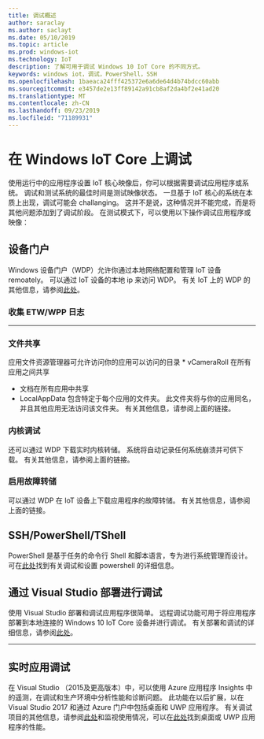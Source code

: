 ```yaml
---
title: 调试概述
author: saraclay
ms.author: saclayt
ms.date: 05/10/2019
ms.topic: article
ms.prod: windows-iot
ms.technology: IoT
description: 了解可用于调试 Windows 10 IoT Core 的不同方式。
keywords: windows iot，调试，PowerShell，SSH
ms.openlocfilehash: 1baeaca24fff425372e6a6de64d4b74bdcc60abb
ms.sourcegitcommit: e3457de2e13ff89142a91cb8af2da4bf2e41ad20
ms.translationtype: MT
ms.contentlocale: zh-CN
ms.lasthandoff: 09/23/2019
ms.locfileid: "71189931"
---
```

# <a name="debugging-on-windows-iot-core"></a>在 Windows IoT Core 上调试
使用运行中的应用程序设置 IoT 核心映像后，你可以根据需要调试应用程序或系统。 调试和测试系统的最佳时间是测试映像状态。 一旦基于 IoT 核心的系统在本质上出现，调试可能会 challanging。 这并不是说，这种情况并不能完成，而是将其他问题添加到了调试阶段。 在测试模式下，可以使用以下操作调试应用程序或映像：

## <a name="device-portal"></a>设备门户
Windows 设备门户（WDP）允许你通过本地网络配置和管理 IoT 设备 remoately。 可以通过 IoT 设备的本地 ip 来访问 WDP。 有关 IoT 上的 WDP 的其他信息，请参阅[此处](https://docs.microsoft.com/en-us/windows/iot-core/manage-your-device/DevicePortal)。

### <a name="collecting-etw--wpp-logs"></a>收集 ETW/WPP 日志 
-----

### <a name="file-sharing"></a>文件共享
应用文件资源管理器可允许访问你的应用可以访问的目录 * vCameraRoll 在所有应用之间共享
* 文档在所有应用中共享
* LocalAppData 包含特定于每个应用的文件夹。 此文件夹将与你的应用同名，并且其他应用无法访问该文件夹。
有关其他信息，请参阅上面的链接。

### <a name="kernel-debug"></a>内核调试
还可以通过 WDP 下载实时内核转储。 系统将自动记录任何系统崩溃并可供下载。 有关其他信息，请参阅上面的链接。

### <a name="enable-crash-dump"></a>启用故障转储
可以通过 WDP 在 IoT 设备上下载应用程序的故障转储。 有关其他信息，请参阅上面的链接。

## <a name="sshpowershelltshell"></a>SSH/PowerShell/TShell
PowerShell 是基于任务的命令行 Shell 和脚本语言，专为进行系统管理而设计。 可在[此处](../connect-your-device/powershell.md)找到有关调试和设置 powershell 的详细信息。

## <a name="debug-through-visual-studio-deployment"></a>通过 Visual Studio 部署进行调试
使用 Visual Studio 部署和调试应用程序很简单。 远程调试功能可用于将应用程序部署到本地连接的 Windows 10 IoT Core 设备并进行调试。 有关部署和调试的详细信息，请参阅[此处](../develop-your-app/RemoteDebugging.md)。

-----
## <a name="live-app-debug"></a>实时应用调试
在 Visual Studio （2015及更高版本）中，可以使用 Azure 应用程序 Insights 中的遥测，在调试和生产环境中分析性能和诊断问题。 此功能在以后扩展，以在 Visual Studio 2017 和通过 Azure 门户中包括桌面和 UWP 应用程序。 有关调试项目的其他信息，请参阅[此处](https://docs.microsoft.com/en-us/azure/azure-monitor/app/visual-studio)和监视使用情况，可以在[此处](https://docs.microsoft.com/en-us/azure/azure-monitor/app/windows-desktop)找到桌面或 UWP 应用程序的性能。
